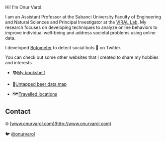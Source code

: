 Hi! I'm Onur Varol.

I am an Assistant Professor at the Sabanci University Faculty of Engineering and Natural Sciences and 
Principal Investigator at the [VIRAL Lab](http://varollab.com/). My research focuses on developing techniques to analyze online 
behaviors to improve individual well-being and address societal problems using online data.

I developed [Botometer](https://botometer.iuni.iu.edu) to detect social bots 🤖 on Twitter.

You can check out some other websites that I created to share my hobbies and interests

- 📚[My bookshelf](http://www.onurvarol.com/my_bookshelf/)

- 🍺[Untapped beer data map](http://www.onurvarol.com/my_beer_exploration/)

- 🗺️[Travelled locations](http://www.onurvarol.com/my_travels/)

## Contact

🌐 [www.onurvarol.com](http://www.onurvarol.com)

🐦 [@onurvarol](https://www.twitter.com/onurvarol)
